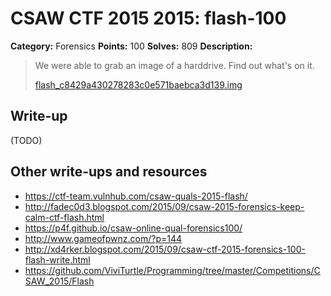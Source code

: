 # CSAW CTF 2015 2015: flash-100

**Category:** Forensics
**Points:** 100
**Solves:** 809
**Description:**

> We were able to grab an image of a harddrive. Find out what's on it.
>
> [flash_c8429a430278283c0e571baebca3d139.img](https://drive.google.com/file/d/0B_zt1fDAjfM_ZHJkSjdTYThPdmc/view?usp=sharing)
>
>


## Write-up

(TODO)

## Other write-ups and resources

* <https://ctf-team.vulnhub.com/csaw-quals-2015-flash/>
* <http://fadec0d3.blogspot.com/2015/09/csaw-2015-forensics-keep-calm-ctf-flash.html>
* <https://p4f.github.io/csaw-online-qual-forensics100/>
* <http://www.gameofpwnz.com/?p=144>
* <http://xd4rker.blogspot.com/2015/09/csaw-ctf-2015-forensics-100-flash-write.html>
* <https://github.com/ViviTurtle/Programming/tree/master/Competitions/CSAW_2015/Flash>
